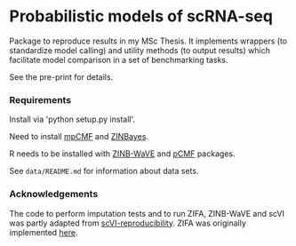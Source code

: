 # Probabilistic models of scRNA-seq
Package to reproduce results in my MSc Thesis. It implements wrappers (to standardize model calling) and utility methods (to output results) which facilitate model comparison in a set of benchmarking tasks.

See the pre-print for details.


### Requirements
Install via 'python setup.py install'.

Need to install [mpCMF](https://github.com/pedrofale/mpcmf) and [ZINBayes](https://github.com/pedrofale/zinbayes).
 
R needs to be installed with [ZINB-WaVE](https://bioconductor.org/packages/release/bioc/html/zinbwave.html) and [pCMF](https://gitlab.inria.fr/gdurif/pCMF) packages.

See `data/README.md` for information about data sets.


### Acknowledgements
The code to perform imputation tests and to run ZIFA, ZINB-WaVE and scVI was partly adapted from [scVI-reproducibility](https://github.com/romain-lopez/scVI-reproducibility).
ZIFA was originally implemented [here](https://github.com/epierson9/ZIFA).
